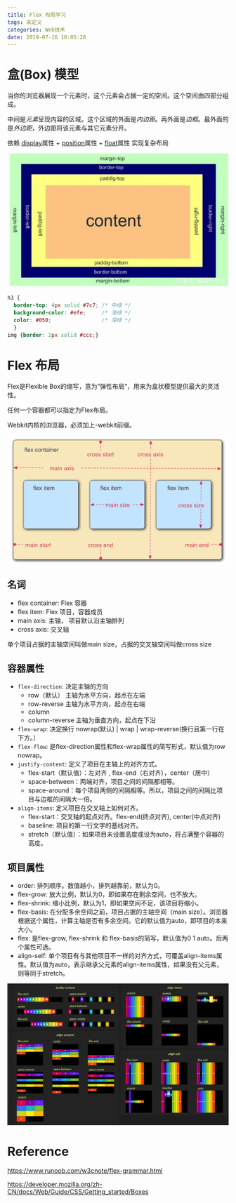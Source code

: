 ```yaml
---
title: Flex 布局学习
tags: 未定义
categories: Web技术
date: 2019-07-16 10:05:28
---
```


# 盒(Box) 模型

当你的浏览器展现一个元素时，这个元素会占据一定的空间。这个空间由四部分组成。

中间是*元素*呈现内容的区域。这个区域的外面是*内边距*。再外面是*边框*。最外面的是*外边距*，外边距将该元素与其它元素分开。

依赖 [display](https://developer.mozilla.org/en-US/docs/Web/CSS/display)属性 + [position](https://developer.mozilla.org/en-US/docs/Web/CSS/position)属性 + [float](https://developer.mozilla.org/en-US/docs/Web/CSS/float)属性 实现复杂布局

![](../../images/2019-7/blog20190716101102.png)



```css
h3 {
  border-top: 4px solid #7c7; /* 中绿 */
  background-color: #efe;     /* 浅绿 */
  color: #050;                /* 深绿 */
  }
img {border: 2px solid #ccc;}

```



# Flex 布局

Flex是Flexible Box的缩写，意为”弹性布局”，用来为盒状模型提供最大的灵活性。

任何一个容器都可以指定为Flex布局。

Webkit内核的浏览器，必须加上-webkit前缀。

![image-20190716101927006](../../images/2019-7/image-20190716101927006.png)

## 名词

- flex container:  Flex 容器
- flex item:  Flex 项目，容器成员
- main axis:  主轴， 项目默认沿主轴排列
- cross axis:  交叉轴

单个项目占据的主轴空间叫做main size，占据的交叉轴空间叫做cross size

## 容器属性

- `flex-direction`:  决定主轴的方向
  - row（默认）   主轴为水平方向，起点在左端
  - row-reverse    主轴为水平方向，起点在右端
  - column
  - column-reverse  主轴为垂直方向，起点在下沿
- `flex-wrap`:  决定换行 nowrap(默认) | wrap | wrap-reverse(换行且第一行在下方。）
- `flex-flow`:  是flex-direction属性和flex-wrap属性的简写形式，默认值为row nowrap。
- `justify-content`:  定义了项目在主轴上的对齐方式。
  - flex-start（默认值）：左对齐 ,  flex-end（右对齐），center（居中）
  - space-between：两端对齐，项目之间的间隔都相等。
  - space-around：每个项目两侧的间隔相等。所以，项目之间的间隔比项目与边框的间隔大一倍。
- `align-items`:  定义项目在交叉轴上如何对齐。
  - flex-start：交叉轴的起点对齐。flex-end(终点对齐), center(中点对齐)
  - baseline: 项目的第一行文字的基线对齐。
  - stretch（默认值）：如果项目未设置高度或设为auto，将占满整个容器的高度。

## 项目属性

- order:  排列顺序。数值越小，排列越靠前，默认为0。
- flex-grow:  放大比例，默认为0，即如果存在剩余空间，也不放大。
- flex-shrink:  缩小比例，默认为1，即如果空间不足，该项目将缩小。
- flex-basis:  在分配多余空间之前，项目占据的主轴空间（main size）。浏览器根据这个属性，计算主轴是否有多余空间。它的默认值为auto，即项目的本来大小。
- flex:  是flex-grow, flex-shrink 和 flex-basis的简写，默认值为0 1 auto。后两个属性可选。
- align-self:  单个项目有与其他项目不一样的对齐方式，可覆盖align-items属性。默认值为auto，表示继承父元素的align-items属性，如果没有父元素，则等同于stretch。



![](../../images/2019-7/blog20190719174832.png)



# Reference

[<https://www.runoob.com/w3cnote/flex-grammar.html>](https://www.runoob.com/w3cnote/flex-grammar.html)

[<https://developer.mozilla.org/zh-CN/docs/Web/Guide/CSS/Getting_started/Boxes>](https://developer.mozilla.org/zh-CN/docs/Web/Guide/CSS/Getting_started/Boxes)